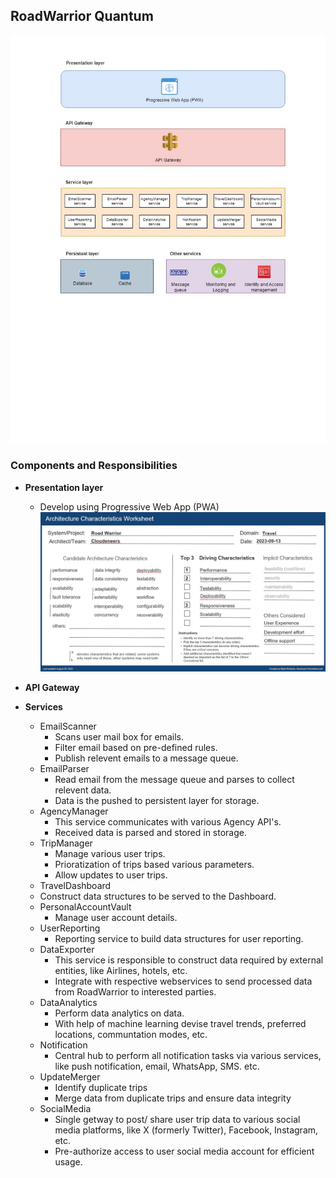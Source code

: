 ## RoadWarrior Quantum
![images](../diagrams/RoadWarrior-Logical-Architecture.jpg)

### Components and Responsibilities
* **Presentation layer**
  * Develop using Progressive Web App (PWA)
	![images](../diagrams/Logical-Architecture-Charateristics.jpg)

*  **API Gateway**
	
* **Services**
  * EmailScanner
	* Scans user mail box for emails.
	* Filter email based on pre-defined rules.
	* Publish relevent emails to a message queue.
  * EmailParser
	* Read email from the message queue and parses to collect relevent data.
	* Data is the pushed to persistent layer for storage.
  * AgencyManager
	* This service communicates with various Agency API's.
	* Received data is parsed and stored in storage.
  * TripManager
	* Manage various user trips.
	* Prioratization of trips based various parameters.
	* Allow updates to user trips.
  * TravelDashboard
   * Construct data structures to be served to the Dashboard. 
  * PersonalAccountVault
	* Manage user account details.
  * UserReporting
	* Reporting service to build data structures for user reporting.
  * DataExporter
	* This service is responsible to construct data required by external entities, like Airlines, hotels, etc.
	* Integrate with respective webservices to send processed data from RoadWarrior to interested parties.
  * DataAnalytics
	* Perform data analytics on data.
	* With help of machine learning devise travel trends, preferred locations, communtation modes, etc.
  * Notification
	* Central hub to perform all notification tasks via various services, like push notification, email, WhatsApp, SMS. etc.
  * UpdateMerger
	* Identify duplicate trips
	* Merge data from duplicate trips and ensure data integrity
  * SocialMedia
	* Single getway to post/ share user trip data to various social media platforms, like X (formerly Twitter), Facebook, Instagram, etc.
	* Pre-authorize access to user social media account for efficient usage.
